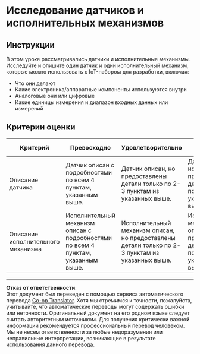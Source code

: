 <!--
CO_OP_TRANSLATOR_METADATA:
{
  "original_hash": "c5a568320b1159394108544807895337",
  "translation_date": "2025-08-26T23:25:53+00:00",
  "source_file": "1-getting-started/lessons/3-sensors-and-actuators/assignment.md",
  "language_code": "ru"
}
-->
# Исследование датчиков и исполнительных механизмов

## Инструкции

В этом уроке рассматривались датчики и исполнительные механизмы. Исследуйте и опишите один датчик и один исполнительный механизм, которые можно использовать с IoT-набором для разработки, включая:

* Что они делают
* Какие электроника/аппаратные компоненты используются внутри
* Аналоговые они или цифровые
* Какие единицы измерения и диапазон входных данных или измерений

## Критерии оценки

| Критерий | Превосходно | Удовлетворительно | Требует улучшения |
| -------- | ----------- | ----------------- | ----------------- |
| Описание датчика | Датчик описан с подробностями по всем 4 пунктам, указанным выше. | Датчик описан, но предоставлены детали только по 2-3 пунктам из указанных выше. | Датчик описан, но предоставлены детали только по 1 пункту из указанных выше. |
| Описание исполнительного механизма | Исполнительный механизм описан с подробностями по всем 4 пунктам, указанным выше. | Исполнительный механизм описан, но предоставлены детали только по 2-3 пунктам из указанных выше. | Исполнительный механизм описан, но предоставлены детали только по 1 пункту из указанных выше. |

---

**Отказ от ответственности**:  
Этот документ был переведен с помощью сервиса автоматического перевода [Co-op Translator](https://github.com/Azure/co-op-translator). Хотя мы стремимся к точности, пожалуйста, учитывайте, что автоматические переводы могут содержать ошибки или неточности. Оригинальный документ на его родном языке следует считать авторитетным источником. Для получения критически важной информации рекомендуется профессиональный перевод человеком. Мы не несем ответственности за любые недоразумения или неправильные интерпретации, возникающие в результате использования данного перевода.